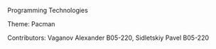 Programming Technologies

Theme: Pacman

Contributors: Vaganov Alexander B05-220, Sidletskiy Pavel B05-220
